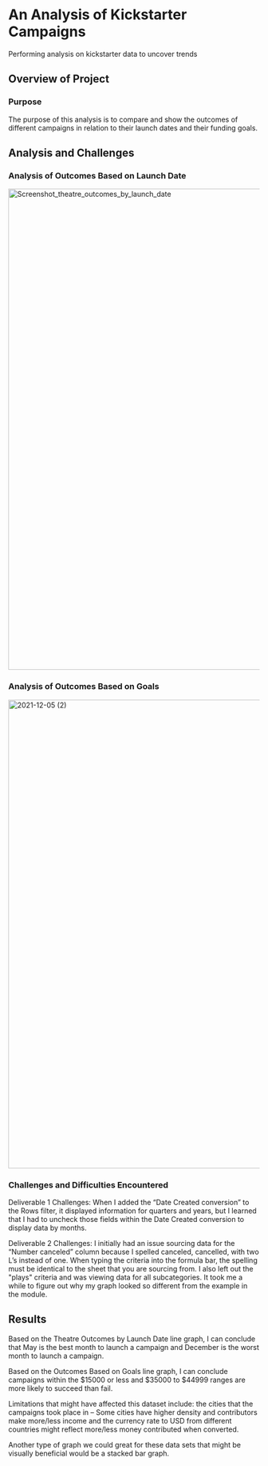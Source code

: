 # An Analysis of Kickstarter Campaigns 
Performing analysis on kickstarter data to uncover trends 
## Overview of Project

### Purpose 
The purpose of this analysis is to compare and show the outcomes of different campaigns in relation to their launch dates and their funding goals.
## Analysis and Challenges 

### Analysis of Outcomes Based on Launch Date 
<img width="962" alt="Screenshot_theatre_outcomes_by_launch_date " src="https://user-images.githubusercontent.com/92167429/144719856-d8078533-75bb-48e2-a9e5-871f5cd7e4c2.png">

### Analysis of Outcomes Based on Goals 
<img width="937" alt="2021-12-05 (2)" src="https://user-images.githubusercontent.com/92167429/144772096-274b9613-a670-433e-9249-cd4a4574d717.png">

### Challenges and Difficulties Encountered 
Deliverable 1 Challenges: When I added the “Date Created conversion” to the Rows filter, it displayed information for quarters and years, but I learned that I had to uncheck those fields within the Date Created conversion to display data by months.

Deliverable 2 Challenges: I initially had an issue sourcing data for the “Number canceled” column because I spelled canceled, cancelled, with two L’s instead of one. When typing the criteria into the formula bar, the spelling must be identical to the sheet that you are sourcing from.
I also left out the "plays" criteria and was viewing data for all subcategories. It took me a while to figure out why my graph looked so different from the example in the module. 

## Results 

Based on the Theatre Outcomes by Launch Date line graph, I can conclude that May is the best month to launch a campaign and December is the worst month to launch a campaign. 

Based on the Outcomes Based on Goals line graph, I can conclude campaigns within the $15000 or less and $35000 to $44999 ranges are more likely to succeed than fail. 

Limitations that might have affected this dataset include: the cities that the campaigns took place in – Some cities have higher density and contributors make more/less income and the currency rate to USD from different countries might reflect more/less money contributed when converted.

Another type of graph we could great for these data sets that might be visually beneficial would be a stacked bar graph.
